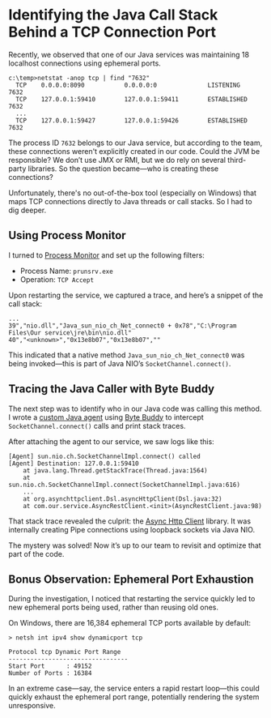 # Identifying the Java Call Stack Behind a TCP Connection Port
Recently, we observed that one of our Java services was maintaining 18 localhost connections using ephemeral ports.

```
c:\temp>netstat -anop tcp | find "7632"
  TCP    0.0.0.0:8090           0.0.0.0:0              LISTENING       7632
  TCP    127.0.0.1:59410        127.0.0.1:59411        ESTABLISHED     7632
  ...
  TCP    127.0.0.1:59427        127.0.0.1:59426        ESTABLISHED     7632
```  
The process ID `7632` belongs to our Java service, but according to the team, these connections weren't explicitly created in our code. Could the JVM be responsible? We don’t use JMX or RMI, but we do rely on several third-party libraries. So the question became—who is creating these connections?

Unfortunately, there's no out-of-the-box tool (especially on Windows) that maps TCP connections directly to Java threads or call stacks. So I had to dig deeper.

## Using Process Monitor
I turned to [Process Monitor](https://learn.microsoft.com/en-us/sysinternals/downloads/procmon) and set up the following filters:

- Process Name: `prunsrv.exe`
- Operation: `TCP Accept`

Upon restarting the service, we captured a trace, and here’s a snippet of the call stack:

```
...
39","nio.dll","Java_sun_nio_ch_Net_connect0 + 0x78","C:\Program Files\Our service\jre\bin\nio.dll"
40","<unknown>","0x13e8b07","0x13e8b07",""
```

This indicated that a native method `Java_sun_nio_ch_Net_connect0` was being invoked—this is part of Java NIO’s `SocketChannel.connect()`.

## Tracing the Java Caller with Byte Buddy
The next step was to identify who in our Java code was calling this method. I wrote a [custom Java agent](./AgentPremain.java) using [Byte Buddy](https://bytebuddy.net/) to intercept `SocketChannel.connect()` calls and print stack traces.

After attaching the agent to our service, we saw logs like this:

```
[Agent] sun.nio.ch.SocketChannelImpl.connect() called
[Agent] Destination: 127.0.0.1:59410
	at java.lang.Thread.getStackTrace(Thread.java:1564)
	at sun.nio.ch.SocketChannelImpl.connect(SocketChannelImpl.java:616)
	...
	at org.asynchttpclient.Dsl.asyncHttpClient(Dsl.java:32)
	at com.our.service.AsyncRestClient.<init>(AsyncRestClient.java:98)
```

That stack trace revealed the culprit: the [Async Http Client](https://github.com/AsyncHttpClient/async-http-client) library. It was internally creating Pipe connections using loopback sockets via Java NIO.

The mystery was solved! Now it’s up to our team to revisit and optimize that part of the code.

## Bonus Observation: Ephemeral Port Exhaustion
During the investigation, I noticed that restarting the service quickly led to new ephemeral ports being used, rather than reusing old ones.

On Windows, there are 16,384 ephemeral TCP ports available by default:

```
> netsh int ipv4 show dynamicport tcp

Protocol tcp Dynamic Port Range
---------------------------------
Start Port      : 49152
Number of Ports : 16384
```

In an extreme case—say, the service enters a rapid restart loop—this could quickly exhaust the ephemeral port range, potentially rendering the system unresponsive.

